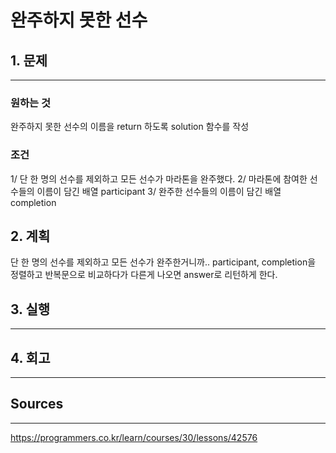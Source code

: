 # 완주하지 못한 선수
## 1. 문제
***
### 원하는 것
완주하지 못한 선수의 이름을 return 하도록 solution 함수를 작성

### 조건
1/ 단 한 명의 선수를 제외하고 모든 선수가 마라톤을 완주했다.
2/ 마라톤에 참여한 선수들의 이름이 담긴 배열 participant
3/ 완주한 선수들의 이름이 담긴 배열 completion

## 2. 계획
단 한 명의 선수를 제외하고 모든 선수가 완주한거니까..
participant, completion을 정렬하고 반복문으로 비교하다가 다른게 나오면 answer로 리턴하게 한다.


## 3. 실행
***
## 4. 회고
***

## Sources
***
https://programmers.co.kr/learn/courses/30/lessons/42576